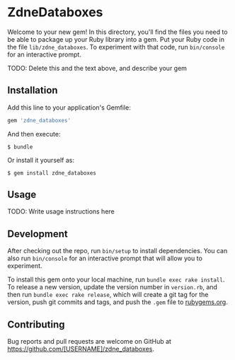 # ZdneDataboxes

Welcome to your new gem! In this directory, you'll find the files you need to be able to package up your Ruby library into a gem. Put your Ruby code in the file `lib/zdne_databoxes`. To experiment with that code, run `bin/console` for an interactive prompt.

TODO: Delete this and the text above, and describe your gem

## Installation

Add this line to your application's Gemfile:

```ruby
gem 'zdne_databoxes'
```

And then execute:

    $ bundle

Or install it yourself as:

    $ gem install zdne_databoxes

## Usage

TODO: Write usage instructions here

## Development

After checking out the repo, run `bin/setup` to install dependencies. You can also run `bin/console` for an interactive prompt that will allow you to experiment.

To install this gem onto your local machine, run `bundle exec rake install`. To release a new version, update the version number in `version.rb`, and then run `bundle exec rake release`, which will create a git tag for the version, push git commits and tags, and push the `.gem` file to [rubygems.org](https://rubygems.org).

## Contributing

Bug reports and pull requests are welcome on GitHub at https://github.com/[USERNAME]/zdne_databoxes.
